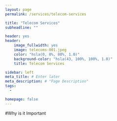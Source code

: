 ```yaml
---
layout: page
permalink: /services/telecom-services

title: "Telecom Services"
subheadline: ""

header: yes
header:
    image_fullwidth: yes
    image: telecoms-001.jpeg
    color: "hsla(0, 0%, 80%, 1.0)"
    background-color: "hsla(43, 100%, 100%, 1.0)"
    title: Telecom Services

sidebar: left
meta_title: # Enter later
meta_description: # "Page Description"
tags:
  - 

homepage: false
---
```


#Why is it Important
